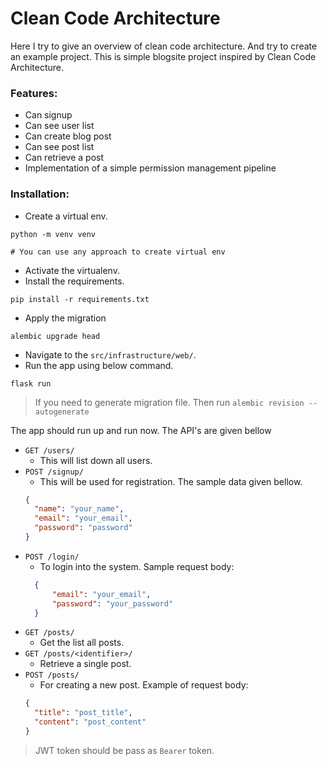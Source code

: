# Clean Code Architecture

Here I try to give an overview of clean code architecture. And try to create an
example project. This is simple blogsite project inspired by Clean Code Architecture.

### Features:

- Can signup
- Can see user list
- Can create blog post
- Can see post list
- Can retrieve a post
- Implementation of a simple permission management pipeline

### Installation:

- Create a virtual env.
```shell
python -m venv venv

# You can use any approach to create virtual env
```
- Activate the virtualenv.
- Install the requirements.
```shell
pip install -r requirements.txt
```
- Apply the migration
```commandline
alembic upgrade head
```
- Navigate to the `src/infrastructure/web/`.
- Run the app using below command.
```commandline
flask run
```
> If you need to generate migration file. Then run `alembic revision --autogenerate`

The app should run up and run now.
The API's are given bellow
- `GET /users/`
  - This will list down all users.
- `POST /signup/`
  - This will be used for registration. The sample data given bellow.
  ```json
  {
    "name": "your_name",
    "email": "your_email",
    "password": "password"
  }
  ```
- `POST /login/`
  - To login into the system. Sample request body:
  ```json
    {
        "email": "your_email",
        "password": "your_password"
    }
  ```
- `GET /posts/`
  - Get the list all posts.
- `GET /posts/<identifier>/`
  - Retrieve a single post.
- `POST /posts/`
  - For creating a new post. Example of request body:
  ```json
  {
    "title": "post_title",
    "content": "post_content"
  }
  ```

> JWT token should be pass as `Bearer` token.